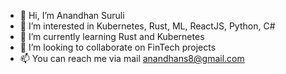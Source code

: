 - 👋 Hi, I’m Anandhan Suruli
- 👀 I’m interested in Kubernetes, Rust, ML, ReactJS, Python, C#
- 🌱 I’m currently learning Rust and Kubernetes
- 💞️ I’m looking to collaborate on FinTech projects
- 📫 You can reach me via mail anandhans8@gmail.com

<!---
anandhans8/anandhans8 is a ✨ special ✨ repository because its `README.md` (this file) appears on your GitHub profile.
You can click the Preview link to take a look at your changes.
--->
